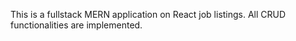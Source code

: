 This is a fullstack MERN application on React job listings. All CRUD functionalities are implemented.
